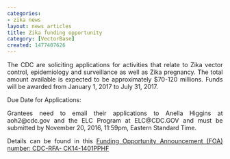 ```yaml
---
categories:
- zika news
layout: news_articles
title: Zika funding opportunity
category: [VectorBase]
created: 1477407626
---
```

<p align="justify">The CDC are soliciting applications for activities that relate to Zika vector control, epidemiology and surveillance as well as Zika pregnancy. The total amount available is expected to be approximately $70-120 millions. Funds will be awarded from January 1, 2017 to July 31, 2017. 

<p align="justify">Due Date for Applications:
<p align="justify">Grantees need to email their applications to Anella Higgins at aoh2@cdc.gov and the ELC Program at ELC@CDC.GOV and must be submitted by November 20, 2016, 11:59pm, Eastern Standard Time. 

<p align="justify">Details can be found in this <a href="http://files.constantcontact.com/1f433099001/78ed4eb2-99e5-4e37-b9e0-87a6589e964b.pdf">Funding Opportunity Announcement (FOA) number: CDC-RFA- CK14-1401PPHF</a>
